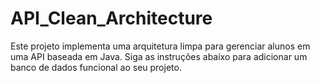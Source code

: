 # API_Clean_Architecture
Este projeto implementa uma arquitetura limpa para gerenciar alunos em uma API baseada em Java. Siga as instruções abaixo para adicionar um banco de dados funcional ao seu projeto.
